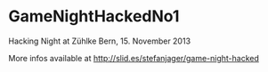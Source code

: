 GameNightHackedNo1
==================

Hacking Night at Zühlke Bern, 15. November 2013


More infos available at http://slid.es/stefanjager/game-night-hacked
